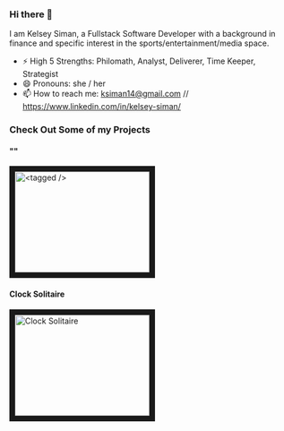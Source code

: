 ### Hi there 👋 

I am Kelsey Siman, a Fullstack Software Developer with a background in finance and specific interest in the sports/entertainment/media space.

- ⚡ High 5 Strengths: Philomath, Analyst, Deliverer, Time Keeper, Strategist
- 😄  Pronouns: she / her
- 📫  How to reach me: ksiman14@gmail.com // https://www.linkedin.com/in/kelsey-siman/

### Check Out Some of my Projects

#### "<tagged />"
<a href="https://www.youtube.com/watch?v=ZnTJXJw4Izo&list=PLx0iOsdUOUmnPA9l9RyeENObqv4SJi-_S&index=15&t=2s" target="_blank"><img src="https://camo.githubusercontent.com/c72ae28206f3ab132f228b5d1ee6c7e2ee5323cec5cd852349ec9f4d4aad9734/687474703a2f2f7777772e696d6167652e6661726d2f696d616765732f323032312f30352f32312f36373831376461653935303962626137383532343465326239663332323563302e706e67" 
alt="<tagged />" width="240" height="180" border="10" /></a>

#### Clock Solitaire
<a href="https://kis-card-game.herokuapp.com/" target="_blank"><img src="https://upload.wikimedia.org/wikipedia/commons/3/36/Clock_Solitaire.JPG" 
alt="Clock Solitaire" width="240" height="180" border="10" /></a>

<!--
**ksiman14/ksiman14** is a ✨ _special_ ✨ repository because its `README.md` (this file) appears on your GitHub profile.

Here are some ideas to get you started:

- 🔭 I’m currently working on ...
- 🌱 I’m currently learning ...
- 👯 I’m looking to collaborate on ...
- 🤔 I’m looking for help with ...
- 💬 Ask me about ...
- 📫 How to reach me: ...
- 😄 Pronouns: ...
- ⚡ Fun fact: ...
-->
